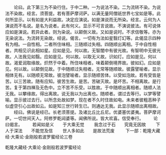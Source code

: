 <!-- { "loadSidebar": true } -->
　　论曰。此下第三为不染行住。于中二种。一为说法不染。二为流转不染。为说法不染故。经言。须菩提。若有菩萨摩诃萨。以满无量阿僧祇世界七宝如是等。此何所显示。以有如是大利益故。决定应演说。如是演说而无所染。经言。云何为人演说而不名说。是名为说者。此有何义。显示不可言说故。不演说彼法。有可说体应如是演说。若异此者。则为染说。以颠倒义故。又如是说时。不求信敬等。亦为无染说法。为流转无染故。经说。偈言。一切有为法如星翳灯幻等。此偈显示四种有为相。一自性相。二者所住味相。三随顺过失相。四随顺出离相。于中自性相者。共相见识此相如星。应如是见。何以故。无智闇中有彼光故。有智明中无彼光故。人法我见如翳。应如是见。何以故。以取无义故。识如灯。应如是见。何以故。渴爱润取缘故。炽然于中着。所住味相者。味着颠倒境界故。彼如幻。应如是见。何以故。以颠倒见故。于中随顺过失相者。无常等随顺故。彼露譬喻者。显示相体无有。以随顺无常故。彼泡譬喻者。显示随顺苦体。以受如泡故。若有受皆是苦。以三苦故。随有应知。彼苦生故。是苦。苦破灭故。是坏苦。不相离故。是行苦。复于第四禅及无色中。立不苦不乐受。以胜故。于中随顺出离相者。随顺人法无我。以攀缘故。得出离故。说无我以为出离也。随顺者。谓过去等行。以梦等譬喻。显示彼过去行。以所念处故如梦。现在者不久时住故如电。未来者彼粗恶种子似虚空引心出故如云。如是知三世行转生已。则通达无我。此显示随顺出离相故。
　　经曰。佛说是经已。长老须菩提。及诸比丘比丘尼。优婆塞优婆夷。菩萨摩诃萨。一切世间天人。阿修罗乾闼婆等。闻佛所说。皆大欢喜。信受奉行。
　　论曰偈言。
　　若闻如是义　　于大乘无觉
　　我念过于石　　究竟无因故
　　下人于深法　　不能觉及信
　　世人多如此　　是故法荒废
　　
下一部：乾隆大藏经·大乘论·金刚般若波罗蜜经论三卷




乾隆大藏经·大乘论·金刚般若波罗蜜经论
